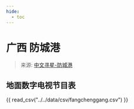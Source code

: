 ```yaml
---
hide:
  - toc
---
```


# 广西 防城港

> 来源: [中文寻星-防城港](http://dtmb.saoing.com/fangchenggang.htm)

## 地面数字电视节目表

{{ read_csv("../../data/csv/fangchenggang.csv") }}

